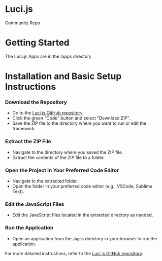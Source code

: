 # Luci.js
Community Repo
# Getting Started
The Luci.js Apps are in the /apps directory
# Installation and Basic Setup Instructions
### Download the Repository
- Go to the [Luci.js GitHub repository](https://github.com/lendersiq/luci).
- Click the green "Code" button and select "Download ZIP".
- Save the ZIP file to the directory where you want to run or edit the framework.

### Extract the ZIP File
- Navigate to the directory where you saved the ZIP file.
- Extract the contents of the ZIP file to a folder.

### Open the Project in Your Preferred Code Editor
- Navigate to the extracted folder.
- Open the folder in your preferred code editor (e.g., VSCode, Sublime Text).

### Edit the JavaScript Files
- Edit the JavaScript files located in the extracted directory as needed.

### Run the Application
- Open an application from the `/apps` directory in your browser to run the application.

For more detailed instructions, refer to the [Luci.js GitHub repository](https://github.com/lendersiq/luci).
